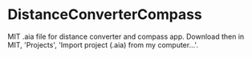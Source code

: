 # DistanceConverterCompass
MIT .aia file for distance converter and compass app. Download then in MIT, 'Projects', 'Import project (.aia) from my computer...'. 
